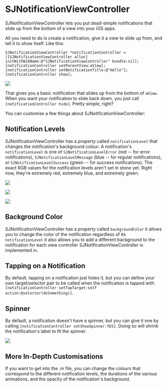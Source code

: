 # SJNotificationViewController #

SJNotificationViewController lets you put dead-simple notifications that slide up from the bottom of a view into your iOS apps.

All you need to do is create a notification, give it a view to slide up from, and tell it to show itself. Like this:

	SJNotificationViewController *notificationController = [[SJNotificationViewController alloc] 	initWithNibName:@"SJNotificationViewController" bundle:nil];
	[notificationController setParentView:aView];
	[notificationController setNotificationTitle:@"Hello"];
	[notificationController show];
	
![](http://www.judoburrito.com/SJNotificationViewController/notification.png)
	
That gives you a basic notification that slides up from the bottom of `aView`. When you want your notification to slide back down, you just call `[notificationController hide]`. Pretty simple, right?


You can customise a few things about SJNotificationViewController:

## Notification Levels ##

SJNotificationViewController has a property called `notificationLevel` that changes the notification's background colour. A notification's `notificationLevel` is one of `SJNotificationLevelError` (red -- for error notifications), `SJNotificationLevelMessage` (blue -- for regular notifications), or `SJNotificationLevelSuccess` (green -- for success notifications). The exact RGB values for the notification levels aren't set in stone yet. Right now, they're extremely red, extremely blue, and extremely green.

![](http://www.judoburrito.com/SJNotificationViewController/error.png)

![](http://www.judoburrito.com/SJNotificationViewController/message.png)

![](http://www.judoburrito.com/SJNotificationViewController/success.png)

## Background Color ##

SJNotificationViewController has a property called `backgroundColor` it allows you to change the color of the notification regardless of its `notificationLevel` it also allows you to add a different background to the notification for each view controller SJNotificationViewController is implemented in.

## Tapping on a Notification ##

By default, tapping on a notification just hides it, but you can define your own target/selector pair to be called when the notification is tapped with `[notificationController setTapTarget:self action:@selector(doSomething)]`.

## Spinner ##

By default, a notification doesn't have a spinner, but you can give it one by calling `[notificationController setShowSpinner:YES]`. Doing so will shrink the notification's label to fit the spinner.

![](http://www.judoburrito.com/SJNotificationViewController/spinner.png)

## More In-Depth Customisations ##

If you want to get into the .m file, you can change the colours that correspond to the different notification levels, the durations of the various animations, and the opacity of the notification's background.

